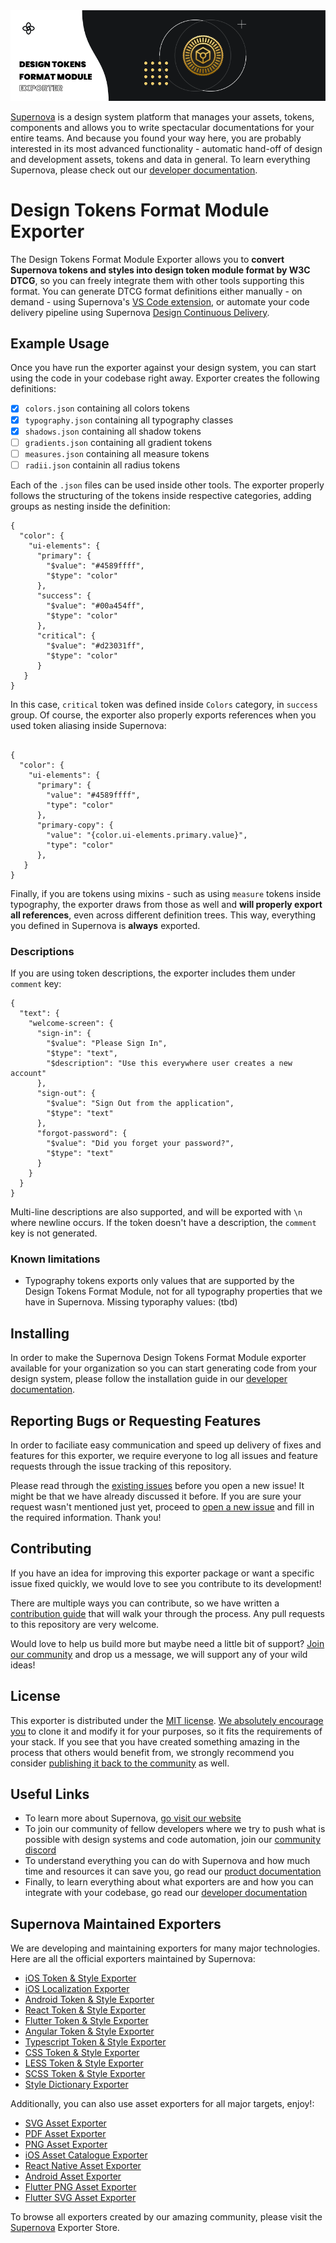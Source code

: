 <img src="https://raw.githubusercontent.com/Supernova-Studio/design-tokens-format-module/88b42a90ea15aceae7b52317f715d317440091a8/readme-icon.png" alt="Supernova Logo" style="max-width:100%;">

[Supernova](https://supernova.io) is a design system platform that manages your assets, tokens, components and allows you to write spectacular documentations for your entire teams. And because you found your way here, you are probably interested in its most advanced functionality - automatic hand-off of design and development assets, tokens and data in general. To learn everything Supernova, please check out our [developer documentation](https://developers.supernova.io/).

# Design Tokens Format Module Exporter

The Design Tokens Format Module Exporter allows you to **convert Supernova tokens and styles into design token module format by W3C DTCG**, so you can freely integrate them with other tools supporting this format. You can generate DTCG format definitions either manually - on demand - using Supernova's [VS Code extension](https://marketplace.visualstudio.com/items?itemName=SupernovaIO.pulsar-vsc-extension), or automate your code delivery pipeline using Supernova [Design Continuous Delivery](https://supernova.io/automated-code-delivery).


## Example Usage

Once you have run the exporter against your design system, you can start using the code in your codebase right away. Exporter creates the following definitions:

- [x] `colors.json` containing all colors tokens
- [x] `typography.json` containing all typography classes
- [x] `shadows.json` containing all shadow tokens
- [ ] `gradients.json` containing all gradient tokens
- [ ] `measures.json` containing all measure tokens
- [ ] `radii.json` containin all radius tokens

Each of the `.json` files can be used inside other tools. The exporter properly follows the structuring of the tokens inside respective categories, adding groups as nesting inside the definition:

```
{
  "color": {
    "ui-elements": {
      "primary": {
        "$value": "#4589ffff",
        "$type": "color"
      },
      "success": {
        "$value": "#00a454ff",
        "$type": "color"
      },
      "critical": {
        "$value": "#d23031ff",
        "$type": "color"
      }
   }
}
```

In this case, `critical` token was defined inside `Colors` category, in `success` group. Of course, the exporter also properly exports references when you used token aliasing inside Supernova:

```

{
  "color": {
    "ui-elements": {
      "primary": {
        "value": "#4589ffff",
        "type": "color"
      },
      "primary-copy": {
        "value": "{color.ui-elements.primary.value}",
        "type": "color"
      },
   }
}
```

Finally, if you are tokens using mixins - such as using `measure` tokens inside typography, the exporter draws from those as well and **will properly export all references**, even across different definition trees. This way, everything you defined in Supernova is **always** exported.

### Descriptions

If you are using token descriptions, the exporter includes them under `comment` key:

```
{
  "text": {
    "welcome-screen": {
      "sign-in": {
        "$value": "Please Sign In",
        "$type": "text",
        "$description": "Use this everywhere user creates a new account"
      },
      "sign-out": {
        "$value": "Sign Out from the application",
        "$type": "text"
      },
      "forgot-password": {
        "$value": "Did you forget your password?",
        "$type": "text"
      }
    }
  }
}
```

Multi-line descriptions are also supported, and will be exported with `\n` where newline occurs. If the token doesn't have a description, the `comment` key is not generated.

### Known limitations

- Typography tokens exports only values that are supported by the Design Tokens Format Module, not for all typography properties that we have in Supernova. Missing typoraphy values: (tbd)


## Installing

In order to make the Supernova Design Tokens Format Module exporter available for your organization so you can start generating code from your design system, please follow the installation guide in our [developer documentation](https://developers.supernova.io/using-exporters/installing-exporters).


## Reporting Bugs or Requesting Features

In order to faciliate easy communication and speed up delivery of fixes and features for this exporter, we require everyone to log all issues and feature requests through the issue tracking of this repository. 

Please read through the [existing issues](../../issues) before you open a new issue! It might be that we have already discussed it before. If you are sure your request wasn't mentioned just yet, proceed to [open a new issue](../../issues) and fill in the required information. Thank you!


## Contributing

If you have an idea for improving this exporter package or want a specific issue fixed quickly, we would love to see you contribute to its development!  

There are multiple ways you can contribute, so we have written a [contribution guide](https://developers.supernova.io/building-exporters/contribution-and-requests) that will walk your through the process. Any pull requests to this repository are very welcome. 

Would love to help us build more but maybe need a little bit of support? [Join our community](https://community.supernova.io) and drop us a message, we will support any of your wild ideas!


## License

This exporter is distributed under the [MIT license](./LICENSE.md). [We absolutely encourage you](https://developers.supernova.io/building-exporters/cloning-exporters) to clone it and modify it for your purposes, so it fits the requirements of your stack. If you see that you have created something amazing in the process that others would benefit from, we strongly recommend you consider [publishing it back to the community](https://developers.supernova.io/building-exporters/sharing-exporters-with-others) as well.


## Useful Links

- To learn more about Supernova, [go visit our website](https://supernova.io)
- To join our community of fellow developers where we try to push what is possible with design systems and code automation, join our [community discord](https://community.supernova.io)
- To understand everything you can do with Supernova and how much time and resources it can save you, go read our [product documentation](https://learn.supernova.io/)
- Finally, to learn everything about what exporters are and how you can integrate with your codebase, go read our [developer documentation](https://developers.supernova.io/)


## Supernova Maintained Exporters

We are developing and maintaining exporters for many major technologies. Here are all the official exporters maintained by Supernova:

- [iOS Token & Style Exporter](https://github.com/Supernova-Studio/exporter-ios)
- [iOS Localization Exporter](https://github.com/Supernova-Studio/exporter-ios-localization)
- [Android Token & Style Exporter](https://github.com/Supernova-Studio/exporter-android)
- [React Token & Style Exporter](https://github.com/Supernova-Studio/exporter-react)
- [Flutter Token & Style Exporter](https://github.com/Supernova-Studio/exporter-flutter)
- [Angular Token & Style Exporter](https://github.com/Supernova-Studio/exporter-angular)
- [Typescript Token & Style Exporter](https://github.com/Supernova-Studio/exporter-typescript)
- [CSS Token & Style Exporter](https://github.com/Supernova-Studio/exporter-css)
- [LESS Token & Style Exporter](https://github.com/Supernova-Studio/exporter-less)
- [SCSS Token & Style Exporter](https://github.com/Supernova-Studio/exporter-scss)
- [Style Dictionary Exporter](https://github.com/Supernova-Studio/exporter-style-dictionary)

Additionally, you can also use asset exporters for all major targets, enjoy!:

- [SVG Asset Exporter](https://github.com/Supernova-Studio/exporter-svg-assets)
- [PDF Asset Exporter](https://github.com/Supernova-Studio/exporter-pdf-assets)
- [PNG Asset Exporter](https://github.com/Supernova-Studio/exporter-png-assets)
- [iOS Asset Catalogue Exporter](https://github.com/Supernova-Studio/exporter-ios-asset-catalogue)
- [React Native Asset Exporter](https://github.com/Supernova-Studio/exporter-react-native-assets)
- [Android Asset Exporter](https://github.com/Supernova-Studio/exporter-android-assets)
- [Flutter PNG Asset Exporter](https://github.com/Supernova-Studio/exporter-flutter-png-assets)
- [Flutter SVG Asset Exporter](https://github.com/Supernova-Studio/exporter-flutter-svg-assets)

To browse all exporters created by our amazing community, please visit the [Supernova](https://supernova.io) Exporter Store. 
